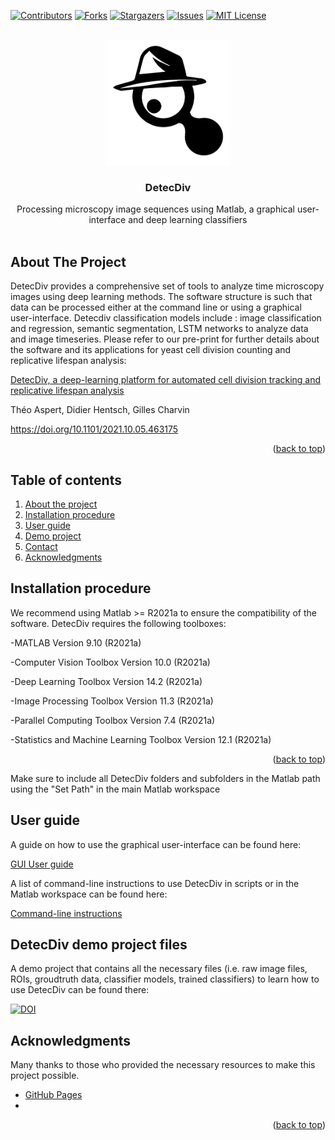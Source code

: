 <div id="top"></div>

<!-- PROJECT SHIELDS -->
[![Contributors][contributors-shield]][contributors-url]
[![Forks][forks-shield]][forks-url]
[![Stargazers][stars-shield]][stars-url]
[![Issues][issues-shield]][issues-url]
[![MIT License][license-shield]][license-url]


<!-- PROJECT LOGO -->
<br />
<div align="center">
  <a href="https://github.com/gcharvin/DetecDiv">
    <img src="Tutorial/detecDiv_logo.png" alt="Logo" width="200" height="200">
  </a>
  
  <h3 align="center"> DetecDiv</h3>

  <p align="center">
    Processing microscopy image sequences using Matlab, a graphical user-interface and deep learning classifiers
    <br />
    <br />
  </p> 
</div>


   
<!-- ABOUT THE PROJECT -->
<div id="about"></div>

## About The Project


DetecDiv provides a comprehensive set of tools to analyze time microscopy images using deep learning methods. The software structure is such that data can be processed either at the command line or using a graphical user-interface. Detecdiv classification models include : image classification and regression, semantic segmentation, LSTM networks to analyze data and image timeseries. Please refer to our pre-print for further details about the software and its applications for yeast cell division counting and replicative lifespan analysis: 
    
<a href="https://www.biorxiv.org/content/10.1101/2021.10.05.463175v2">
   DetecDiv, a deep-learning platform for automated cell division tracking and replicative lifespan analysis
  </a>
    
   Théo Aspert, Didier Hentsch, Gilles Charvin
    
   <a href="https://www.biorxiv.org/content/10.1101/2021.10.05.463175v2"> https://doi.org/10.1101/2021.10.05.463175  </a>
    
    
<p align="right">(<a href="#top">back to top</a>)</p>


<div id="installation"></div>

## Table of contents

<!-- TABLE OF CONTENTS -->

 <!-- <summary>Table of Contents</summary> -->
  <ol>
    <li><a href="#about">About the project</a></li>
    <li><a href="#installation">Installation procedure</a></li>
    <li><a href="#gui">User guide</a></li>
    <li><a href="#license">Demo project</a></li>
    <li><a href="#contact">Contact</a></li>
    <li><a href="#acknowledgments">Acknowledgments</a></li>
  </ol>


## Installation procedure

We recommend using Matlab >= R2021a to ensure the compatibility of the software. DetecDiv requires the following toolboxes: 

-MATLAB                                                Version 9.10        (R2021a)

-Computer Vision Toolbox                               Version 10.0        (R2021a)

-Deep Learning Toolbox                                 Version 14.2        (R2021a)

-Image Processing Toolbox                              Version 11.3        (R2021a)

-Parallel Computing Toolbox                            Version 7.4         (R2021a)

-Statistics and Machine Learning Toolbox               Version 12.1        (R2021a)

<p align="right">(<a href="#top">back to top</a>)</p>

Make sure to include all DetecDiv folders and subfolders in the Matlab path using the "Set Path" in the main Matlab workspace

<div id="gui"></div>

## User guide ##

A guide on how to use the graphical user-interface can be found here: 

 <a href="https://github.com/gcharvin/DetecDiv/blob/master/Tutorial/GUI_tutorial.md">GUI User guide</a>
 
A list of command-line instructions to use DetecDiv in scripts or in the Matlab workspace can be found here: 

 <a href="https://github.com/gcharvin/DetecDiv/blob/master/Tutorial/commandline_tutorial.md">Command-line instructions</a>
 
 <div id="demo"></div>
 
## DetecDiv demo project files ##
 
A demo project that contains all the necessary files (i.e. raw image files, ROIs, groudtruth data, classifier models, trained classifiers) to learn how to use DetecDiv can be found there: 

[![DOI](https://zenodo.org/badge/DOI/10.5281/zenodo.5771536.svg)](https://doi.org/10.5281/zenodo.5771536)


<!-- ACKNOWLEDGMENTS -->
## Acknowledgments

Many thanks to those who provided the necessary resources to make this project possible.

* [GitHub Pages](https://pages.github.com)
* 

<p align="right">(<a href="#top">back to top</a>)</p>
 







<!-- MARKDOWN LINKS & IMAGES -->
<!-- https://www.markdownguide.org/basic-syntax/#reference-style-links -->
[contributors-shield]: https://img.shields.io/github/contributors/gcharvin/DetecDiv
[contributors-url]: https://github.com/gcharvin/DetecDiv/graphs/contributors
[forks-shield]: https://img.shields.io/github/forks/gcharvin/DetecDiv
[forks-url]: https://github.com/gcharvin/DetecDiv/network/members
[stars-shield]: https://img.shields.io/github/stars/gcharvin/DetecDiv
[stars-url]: https://github.com/gcharvin/DetecDiv/stargazers
[issues-shield]: https://img.shields.io/github/issues/gcharvin/DetecDiv
[issues-url]: https://github.com/gcharvin/DetecDiv/issues
[license-shield]: https://img.shields.io/github/license/gcharvin/DetecDiv
[license-url]: https://github.com/gcharvin/DetecDiv/blob/master/LICENSE.txt
[product-screenshot]: images/screenshot.png



